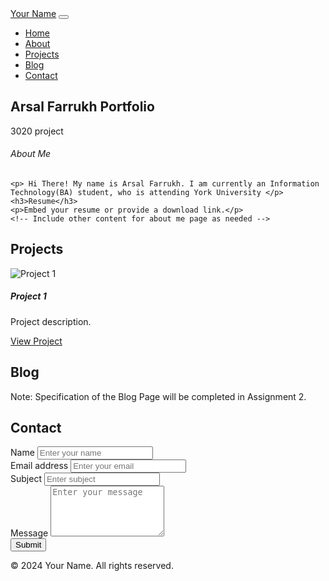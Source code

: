<!DOCTYPE html>
<html lang="en">
<head>
  <meta charset="UTF-8">
  <meta name="viewport" content="width=device-width, initial-scale=1.0">
  <title>Personal Portfolio and Blog</title>
  <!-- Bootstrap CSS -->
  <link href="https://stackpath.bootstrapcdn.com/bootstrap/4.5.0/css/bootstrap.min.css" rel="stylesheet">
  <!-- Custom CSS -->
  <link rel="stylesheet" href="styles.css">
</head>
<body>

  <!-- Navbar -->
  <nav class="navbar navbar-expand-lg navbar-dark bg-dark">
    <a class="navbar-brand" href="#">Your Name</a>
    <button class="navbar-toggler" type="button" data-toggle="collapse" data-target="#navbarNav" aria-controls="navbarNav" aria-expanded="false" aria-label="Toggle navigation">
      <span class="navbar-toggler-icon"></span>
    </button>
    <div class="collapse navbar-collapse" id="navbarNav">
      <ul class="navbar-nav ml-auto">
        <li class="nav-item active">
          <a class="nav-link" href="#home">Home</a>
        </li>
        <li class="nav-item">
          <a class="nav-link" href="#about">About</a>
        </li>
        <li class="nav-item">
          <a class="nav-link" href="#projects">Projects</a>
        </li>
        <li class="nav-item">
          <a class="nav-link" href="#blog">Blog</a>
        </li>
        <li class="nav-item">
          <a class="nav-link" href="#contact">Contact</a>
        </li>
      </ul>
    </div>
  </nav>

  <!-- Home Page -->
  <section id="home" class="container mt-5">
    <h1>Arsal Farrukh Portfolio</h1>
    <p>3020 project</p>
    
   
    
  </section>

  <!-- About Me Page -->
  <section id="about" class="container mt-5">
    <h6>About Me</h6>
    
    <p> Hi There! My name is Arsal Farrukh. I am currently an Information Technology(BA) student, who is attending York University </p>
    <h3>Resume</h3>
    <p>Embed your resume or provide a download link.</p>
    <!-- Include other content for about me page as needed -->
  </section>

  <!-- Projects Page -->
  <section id="projects" class="container mt-5">
    <h2>Projects</h2>
    <div class="row">
      <div class="col-md-4">
        <div class="card mb-4">
          <img class="card-img-top" src="project1.jpg" alt="Project 1">
          <div class="card-body">
            <h5 class="card-title">Project 1</h5>
            <p class="card-text">Project description.</p>
            <a href="#" class="btn btn-primary">View Project</a>
          </div>
        </div>
      </div>
      <!-- Add more project cards as needed -->
    </div>
  </section>

  <!-- Blog Page -->
  <section id="blog" class="container mt-5">
    <h2>Blog</h2>
    <p>Note: Specification of the Blog Page will be completed in Assignment 2.</p>
  </section>

  <!-- Contact Page -->
  <section id="contact" class="container mt-5">
    <h2>Contact</h2>
    <form>
      <div class="form-group">
        <label for="name">Name</label>
        <input type="text" class="form-control" id="name" placeholder="Enter your name">
      </div>
      <div class="form-group">
        <label for="email">Email address</label>
        <input type="email" class="form-control" id="email" placeholder="Enter your email">
      </div>
      <div class="form-group">
        <label for="subject">Subject</label>
        <input type="text" class="form-control" id="subject" placeholder="Enter subject">
      </div>
      <div class="form-group">
        <label for="message">Message</label>
        <textarea class="form-control" id="message" rows="5" placeholder="Enter your message"></textarea>
      </div>
      <button type="submit" class="btn btn-primary">Submit</button>
    </form>
  </section>

  <!-- Footer -->
  <footer class="footer mt-5 py-3 bg-dark text-white">
    <div class="container text-center">
      <p>&copy; 2024 Your Name. All rights reserved.</p>
    </div>
  </footer>

  <!-- Bootstrap JS and dependencies -->
  <script src="https://cdnjs.cloudflare.com/ajax/libs/jquery/3.5.1/jquery.min.js"></script>
  <script src="https://stackpath.bootstrapcdn.com/bootstrap/4.5.0/js/bootstrap.min.js"></script>
</body>
</html>
      

